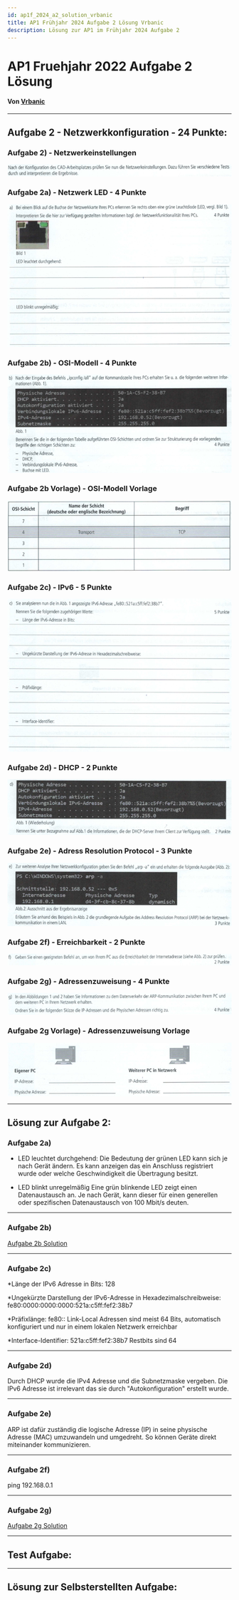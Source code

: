 ```yaml
---
id: ap1f_2024_a2_solution_vrbanic
title: AP1 Frühjahr 2024 Aufgabe 2 Lösung Vrbanic
description: Lösung zur AP1 im Frühjahr 2024 Aufgabe 2
---
```


# AP1 Fruehjahr 2022 Aufgabe 2 Lösung
#### Von [Vrbanic](<../../../user/Auszubildende Michel/vrbanic.md>)

----

## Aufgabe 2 - Netzwerkkonfiguration - 24 Punkte:
### Aufgabe 2) - Netzwerkeinstellungen
![Aufgabe 2 Situation](/img/AP1/2024/ap1f_2024/AP1_2024_Fruehjahr_Aufgabe2_Situation.png)
### Aufgabe 2a) - Netzwerk LED - 4 Punkte
![Aufgabe 2a](/img/AP1/2024/ap1f_2024/AP1_2024_Fruehjahr_Aufgabe2a.png)
### Aufgabe 2b) - OSI-Modell - 4 Punkte
![Aufgabe 2b](/img/AP1/2024/ap1f_2024/AP1_2024_Fruehjahr_Aufgabe2b.png)
### Aufgabe 2b Vorlage) - OSI-Modell Vorlage
![Aufgabe 2b Vorlage](/img/AP1/2024/ap1f_2024/AP1_2024_Fruehjahr_Aufgabe2b_Vorgabe.png)
### Aufgabe 2c) - IPv6 - 5 Punkte
![Aufgabe 2c](/img/AP1/2024/ap1f_2024/AP1_2024_Fruehjahr_Aufgabe2c.png)
### Aufgabe 2d) - DHCP - 2 Punkte
![Aufgabe 2d](/img/AP1/2024/ap1f_2024/AP1_2024_Fruehjahr_Aufgabe2d.png)
### Aufgabe 2e) - Adress Resolution Protocol - 3 Punkte
![Aufgabe 2e](/img/AP1/2024/ap1f_2024/AP1_2024_Fruehjahr_Aufgabe2e.png)
### Aufgabe 2f) - Erreichbarkeit - 2 Punkte
![Aufgabe 2f](/img/AP1/2024/ap1f_2024/AP1_2024_Fruehjahr_Aufgabe2f.png)
### Aufgabe 2g) - Adressenzuweisung - 4 Punkte
![Aufgabe 2g](/img/AP1/2024/ap1f_2024/AP1_2024_Fruehjahr_Aufgabe2g.png)
### Aufgabe 2g Vorlage) - Adressenzuweisung Vorlage
![Aufgabe 2g Vorlage](/img/AP1/2024/ap1f_2024/AP1_2024_Fruehjahr_Aufgabe2g_Vorgabe.png)

----

## Lösung zur Aufgabe 2:
### Aufgabe 2a)
* LED leuchtet durchgehend:
Die Bedeutung der grünen LED kann sich je nach Gerät ändern. Es kann anzeigen das ein Anschluss registriert wurde oder welche Geschwindigkeit die Übertragung besitzt.

* LED blinkt unregelmäßig
Eine grün blinkende LED zeigt einen Datenaustausch an. Je nach Gerät, kann dieser für einen generellen oder spezifischen Datenaustausch von 100 Mbit/s deuten.

---

### Aufgabe 2b)
[Aufgabe 2b Solution](/img/AP1/2024/ap1f_2024/solution/AP1_2024_Fruehjahr_Aufgabe2b_Solution_Vrbanic.png)

---

### Aufgabe 2c)
*Länge der IPv6 Adresse in Bits:
128

*Ungekürzte Darstellung der IPv6-Adresse in Hexadezimalschreibweise:
fe80:0000:0000:0000:521a:c5ff:fef2:38b7

*Präfixlänge:
fe80::
Link-Local Adressen sind meist 64 Bits, automatisch konfiguriert und nur in einem lokalen Netzwerk erreichbar

*Interface-Identifier:
521a:c5ff:fef2:38b7
Restbits sind 64

---

### Aufgabe 2d)
Durch DHCP wurde die IPv4 Adresse und die Subnetzmaske vergeben. Die IPv6 Adresse ist irrelevant das sie durch "Autokonfiguration" erstellt wurde.

---

### Aufgabe 2e)
ARP ist dafür zuständig die logische Adresse (IP) in seine physische Adresse (MAC) umzuwandeln und umgedreht. So können Geräte direkt miteinander kommunizieren.

---

### Aufgabe 2f)
ping 192.168.0.1

---

### Aufgabe 2g)
[Aufgabe 2g Solution](/img/AP1/2024/ap1f_2024/solution/AP1_2024_Fruehjahr_Aufgabe2g_Solution_Vrbanic.png)

----

## Test Aufgabe:

----

## Lösung zur Selbsterstellten Aufgabe:
